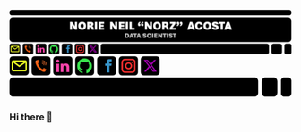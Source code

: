 ![GitHub Profile Header](GitHubProfileHeader.png) <a href = norieneil_acosta@outlook.com> <img src = EmailIcon.png alt = "Email Address" width = "35" height = "35"></a> <a href = 09673581501> <img src = TelephoneIcon.png alt = "Contact Number" width = "35" height = "35"></a> <a href = https://www.linkedin.com/in/norzzielein> <img src = LinkedInIcon.png alt = "LinkedIn Account" width = "35" height = "35"></a> <a href = https://github.com/norzzielein> <img src = GitHubIcon.png alt = "GitHub Account" width = "35" height = "35"></a> <a href = https://www.facebook.com/norzzielein> <img src = FacebookIcon.png alt = "Facebook Account" width = "35" height = "35"></a> <a href = https://www.instagram.com/norzzielein> <img src = InstagramIcon.png alt = "Instagram Account" width = "35" height = "35"></a> <a href = https://twitter.com/norzzielein> <img src = TwitterIcon.png alt = "Twitter Account" width = "35" height = "35"></a> <img src = GitHubProfileTrailer.png alt = "GitHub Profile Trailer" width = "590" height = "35"></a>


### Hi there 👋

<!--
**norzzielein/NORZZIELEIN** is a ✨ _special_ ✨ repository because its `README.md` (this file) appears on your GitHub profile.

Here are some ideas to get you started:

- 🔭 I’m currently working on ...
- 🌱 I’m currently learning ...
- 👯 I’m looking to collaborate on ...
- 🤔 I’m looking for help with ...
- 💬 Ask me about ...
- 📫 How to reach me: ...
- 😄 Pronouns: ...
- ⚡ Fun fact: ...
-->
